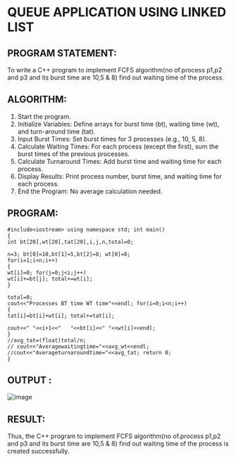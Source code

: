 # QUEUE APPLICATION USING LINKED LIST

## PROGRAM STATEMENT:

To write a C++ program to implement FCFS algorithm(no of.process p1,p2 and p3 and its burst time are 10,5 & 8) find out waiting time of the process.

## ALGORITHM:  

1.	Start the program.
2.	Initialize Variables: Define arrays for burst time (bt), waiting time (wt), and turn-around time (tat).
3.	Input Burst Times: Set burst times for 3 processes (e.g., 10, 5, 8).
4.	Calculate Waiting Times: For each process (except the first), sum the burst times of the previous processes.
5.	Calculate Turnaround Times: Add burst time and waiting time for each process.
6.	Display Results: Print process number, burst time, and waiting time for each process.
7.	End the Program: No average calculation needed.

## PROGRAM:
```
#include<iostream> using namespace std; int main()
{
int bt[20],wt[20],tat[20],i,j,n,total=0;

n=3; bt[0]=10,bt[1]=5,bt[2]=8; wt[0]=0;
for(i=1;i<n;i++)
{
wt[i]=0; for(j=0;j<i;j++)
wt[i]+=bt[j]; total+=wt[i];
}

total=0;
cout<<"Processes BT time WT time"<<endl; for(i=0;i<n;i++)
{
tat[i]=bt[i]+wt[i]; total+=tat[i];
 
cout<<"	"<<i+1<<"	"<<bt[i]<<"	"<<wt[i]<<endl;
}
//avg_tat=(float)total/n;
// cout<<"Averagewaitingtime="<<avg_wt<<endl;
//cout<<"Averageturnaroundtime="<<avg_tat; return 0;
}
```
## OUTPUT :
![image](https://github.com/user-attachments/assets/ea782bed-92f3-4e46-a074-ba6a4f530dfd)

## RESULT:

Thus, the C++ program to implement FCFS algorithm(no of.process p1,p2 and p3 and its burst time are 10,5 & 8) find out waiting time of the process is created successfully.


